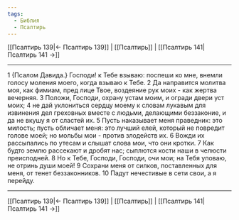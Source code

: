 ```yaml
---
tags:
  - Библия
  - Псалтирь
---
```

[[Псалтирь 139|← Псалтирь 139]] | [[Псалтирь]] | [[Псалтирь 141|Псалтирь 141 →]]

---
1 {Псалом Давида.} Господи! к Тебе взываю: поспеши ко мне, внемли голосу моления моего, когда взываю к Тебе.
2 Да направится молитва моя, как фимиам, пред лице Твое, воздеяние рук моих - как жертва вечерняя.
3 Положи, Господи, охрану устам моим, и огради двери уст моих;
4 не дай уклониться сердцу моему к словам лукавым для извинения дел греховных вместе с людьми, делающими беззаконие, и да не вкушу я от сластей их.
5 Пусть наказывает меня праведник: это милость; пусть обличает меня: это лучший елей, который не повредит голове моей; но мольбы мои - против злодейств их.
6 Вожди их рассыпались по утесам и слышат слова мои, что они кротки.
7 Как будто землю рассекают и дробят нас; сыплются кости наши в челюсти преисподней.
8 Но к Тебе, Господи, Господи, очи мои; на Тебя уповаю, не отринь души моей!
9 Сохрани меня от силков, поставленных для меня, от тенет беззаконников.
10 Падут нечестивые в сети свои, а я перейду.

---
[[Псалтирь 139|← Псалтирь 139]] | [[Псалтирь]] | [[Псалтирь 141|Псалтирь 141 →]]
